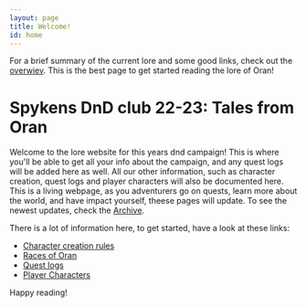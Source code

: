 ```yaml
---
layout: page
title: Welcome!
id: home
---
```


<section class="callout">
	For a brief summary of the current lore and some good links, check out the <a href="/welcome-to-Oran.html" class="internal-link">overwiev</a>. This is the best page to get started reading the lore of Oran!
</section>

# Spykens DnD club 22-23: Tales from Oran
Welcome to the lore website for this years dnd campaign!
This is where you'll be able to get all your info about the campaign, and any quest logs will be added here as well. All our other information, such as character creation, quest logs and player characters will also be documented here. This is a living webpage, as you adventurers go on quests, learn more about the world, and have impact yourself, theese pages will update. To see the newest updates, check the <a class="internal-link" href="archive.html">Archive</a>.

There is a lot of information here, to get started, have a look at these links:
- <a href="/character-creation-rules.html" class="internal-link"> Character creation rules </a>
- <a href="/races-of-Oran.html" class="internal-link"> Races of Oran</a>
- <a href="/quest-logs.html" class="internal-link"> Quest logs </a>
- <a href="/player-characters.html" class="internal-link"> Player Characters </a>

Happy reading!

